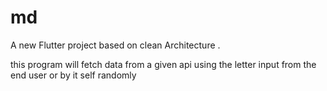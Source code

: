 # md

A new Flutter project based on clean Architecture .

this program will fetch data from a given api using the letter input from the end user or by it self randomly


